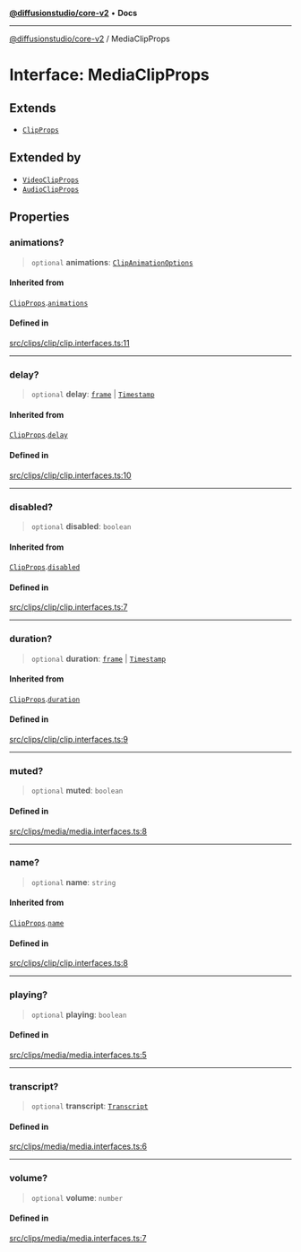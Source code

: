 [**@diffusionstudio/core-v2**](../README.md) • **Docs**

***

[@diffusionstudio/core-v2](../globals.md) / MediaClipProps

# Interface: MediaClipProps

## Extends

- [`ClipProps`](ClipProps.md)

## Extended by

- [`VideoClipProps`](VideoClipProps.md)
- [`AudioClipProps`](AudioClipProps.md)

## Properties

### animations?

> `optional` **animations**: [`ClipAnimationOptions`](../type-aliases/ClipAnimationOptions.md)

#### Inherited from

[`ClipProps`](ClipProps.md).[`animations`](ClipProps.md#animations)

#### Defined in

[src/clips/clip/clip.interfaces.ts:11](https://github.com/diffusionstudio/core-v2/blob/ce69ef92917fd6c7f2f6e872cf6c87954dee9b56/src/clips/clip/clip.interfaces.ts#L11)

***

### delay?

> `optional` **delay**: [`frame`](../type-aliases/frame.md) \| [`Timestamp`](../classes/Timestamp.md)

#### Inherited from

[`ClipProps`](ClipProps.md).[`delay`](ClipProps.md#delay)

#### Defined in

[src/clips/clip/clip.interfaces.ts:10](https://github.com/diffusionstudio/core-v2/blob/ce69ef92917fd6c7f2f6e872cf6c87954dee9b56/src/clips/clip/clip.interfaces.ts#L10)

***

### disabled?

> `optional` **disabled**: `boolean`

#### Inherited from

[`ClipProps`](ClipProps.md).[`disabled`](ClipProps.md#disabled)

#### Defined in

[src/clips/clip/clip.interfaces.ts:7](https://github.com/diffusionstudio/core-v2/blob/ce69ef92917fd6c7f2f6e872cf6c87954dee9b56/src/clips/clip/clip.interfaces.ts#L7)

***

### duration?

> `optional` **duration**: [`frame`](../type-aliases/frame.md) \| [`Timestamp`](../classes/Timestamp.md)

#### Inherited from

[`ClipProps`](ClipProps.md).[`duration`](ClipProps.md#duration)

#### Defined in

[src/clips/clip/clip.interfaces.ts:9](https://github.com/diffusionstudio/core-v2/blob/ce69ef92917fd6c7f2f6e872cf6c87954dee9b56/src/clips/clip/clip.interfaces.ts#L9)

***

### muted?

> `optional` **muted**: `boolean`

#### Defined in

[src/clips/media/media.interfaces.ts:8](https://github.com/diffusionstudio/core-v2/blob/ce69ef92917fd6c7f2f6e872cf6c87954dee9b56/src/clips/media/media.interfaces.ts#L8)

***

### name?

> `optional` **name**: `string`

#### Inherited from

[`ClipProps`](ClipProps.md).[`name`](ClipProps.md#name)

#### Defined in

[src/clips/clip/clip.interfaces.ts:8](https://github.com/diffusionstudio/core-v2/blob/ce69ef92917fd6c7f2f6e872cf6c87954dee9b56/src/clips/clip/clip.interfaces.ts#L8)

***

### playing?

> `optional` **playing**: `boolean`

#### Defined in

[src/clips/media/media.interfaces.ts:5](https://github.com/diffusionstudio/core-v2/blob/ce69ef92917fd6c7f2f6e872cf6c87954dee9b56/src/clips/media/media.interfaces.ts#L5)

***

### transcript?

> `optional` **transcript**: [`Transcript`](../classes/Transcript.md)

#### Defined in

[src/clips/media/media.interfaces.ts:6](https://github.com/diffusionstudio/core-v2/blob/ce69ef92917fd6c7f2f6e872cf6c87954dee9b56/src/clips/media/media.interfaces.ts#L6)

***

### volume?

> `optional` **volume**: `number`

#### Defined in

[src/clips/media/media.interfaces.ts:7](https://github.com/diffusionstudio/core-v2/blob/ce69ef92917fd6c7f2f6e872cf6c87954dee9b56/src/clips/media/media.interfaces.ts#L7)
